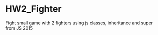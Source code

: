 # HW2_Fighter
Fight small game with 2 fighters using js classes, inheritance and super from JS 2015

